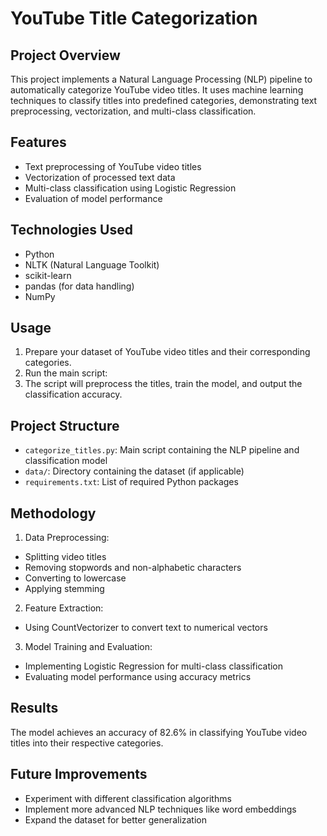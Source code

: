 # YouTube Title Categorization

## Project Overview
This project implements a Natural Language Processing (NLP) pipeline to automatically categorize YouTube video titles. It uses machine learning techniques to classify titles into predefined categories, demonstrating text preprocessing, vectorization, and multi-class classification.

## Features
- Text preprocessing of YouTube video titles
- Vectorization of processed text data
- Multi-class classification using Logistic Regression
- Evaluation of model performance

## Technologies Used
- Python
- NLTK (Natural Language Toolkit)
- scikit-learn
- pandas (for data handling)
- NumPy

## Usage
1. Prepare your dataset of YouTube video titles and their corresponding categories.
2. Run the main script:
3. The script will preprocess the titles, train the model, and output the classification accuracy.

## Project Structure
- `categorize_titles.py`: Main script containing the NLP pipeline and classification model
- `data/`: Directory containing the dataset (if applicable)
- `requirements.txt`: List of required Python packages

## Methodology
1. Data Preprocessing:
- Splitting video titles
- Removing stopwords and non-alphabetic characters
- Converting to lowercase
- Applying stemming

2. Feature Extraction:
- Using CountVectorizer to convert text to numerical vectors

3. Model Training and Evaluation:
- Implementing Logistic Regression for multi-class classification
- Evaluating model performance using accuracy metrics

## Results
The model achieves an accuracy of 82.6% in classifying YouTube video titles into their respective categories.

## Future Improvements
- Experiment with different classification algorithms
- Implement more advanced NLP techniques like word embeddings
- Expand the dataset for better generalization

